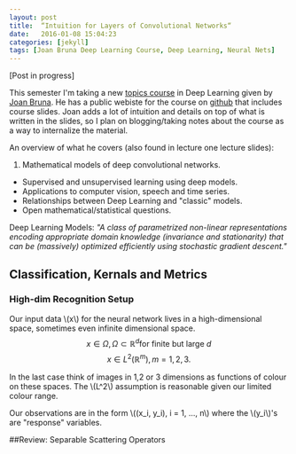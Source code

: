 ```yaml
---
layout: post
title:  “Intuition for Layers of Convolutional Networks“
date:   2016-01-08 15:04:23
categories: [jekyll]
tags: [Joan Bruna Deep Learning Course, Deep Learning, Neural Nets]
---
```


[Post in progress]

This semester I'm taking a new [topics course][212] in Deep Learning given by [Joan Bruna][a].  He has a public webiste for the course on [github][212] that includes course slides.  Joan adds a lot of intuition and details on top of what is written in the slides, so I plan on blogging/taking notes about the course as a way to internalize the material.  

An overview of what he covers (also found in lecture one lecture slides):
1. 	Mathematical models of deep convolutional networks.
- 	Supervised and unsupervised learning using deep models.
- 	Applications to computer vision, speech and time series.
- 	Relationships between Deep Learning and "classic" models.
- 	Open mathematical/statistical questions.

Deep Learning Models: 
*"A class of parametrized non-linear representations encoding appropriate domain knowledge (invariance and stationarity) that can be (massively) optimized efficiently using stochastic gradient descent."*

## Classification, Kernals and Metrics

### High-dim Recognition Setup

Our input data \\(x\\) for the neural network lives in a high-dimensional space, sometimes even infinite dimensional space.  $$ x \in \Omega, \Omega \subset \mathbb{R}^d \text{for finite but large } d$$
$$x \in L^2(\mathbb{R}^m), m = 1,2,3. $$

In the last case think of images in 1,2 or 3 dimensions as functions of colour on these spaces.  The \\(L^2\\) assumption is reasonable given our limited colour range.  

Our observations are in the form \\((x_i, y_i), i = 1, ..., n\\) where the \\(y_i\\)'s are "response" variables. 




##Review: Separable Scattering Operators



[a]: http://www.stat.berkeley.edu/~bruna/
[212]: https://github.com/joanbruna/stat212b
[jekyll]:      http://jekyllrb.com
[jekyll-gh]:   https://github.com/jekyll/jekyll
[jekyll-help]: https://github.com/jekyll/jekyll-help



